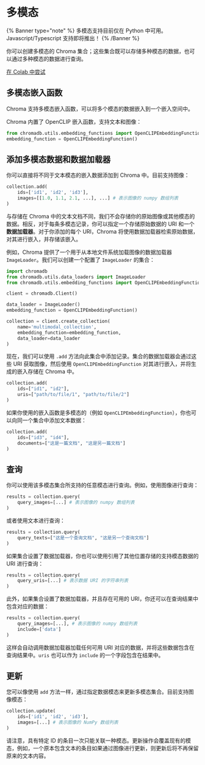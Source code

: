 # 多模态

{% Banner type="note" %}
多模态支持目前仅在 Python 中可用。Javascript/Typescript 支持即将推出！
{% /Banner %}

你可以创建多模态的 Chroma 集合；这些集合既可以存储多种模态的数据，也可以通过多种模态的数据进行查询。

[在 Colab 中尝试](https://githubtocolab.com/chroma-core/chroma/blob/main/examples/multimodal/multimodal_retrieval.ipynb)

## 多模态嵌入函数

Chroma 支持多模态嵌入函数，可以将多个模态的数据嵌入到一个嵌入空间中。

Chroma 内置了 OpenCLIP 嵌入函数，支持文本和图像：

```python
from chromadb.utils.embedding_functions import OpenCLIPEmbeddingFunction
embedding_function = OpenCLIPEmbeddingFunction()
```

## 添加多模态数据和数据加载器

你可以直接将不同于文本模态的嵌入数据添加到 Chroma 中。目前支持图像：

```python
collection.add(
    ids=['id1', 'id2', 'id3'],
    images=[[1.0, 1.1, 2.1, ...], ...] # 表示图像的 numpy 数组列表
)
```

与存储在 Chroma 中的文本文档不同，我们不会存储你的原始图像或其他模态的数据。相反，对于每条多模态记录，你可以指定一个存储原始数据的 URI 和一个**数据加载器**。对于你添加的每个 URI，Chroma 将使用数据加载器检索原始数据，对其进行嵌入，并存储该嵌入。

例如，Chroma 提供了一个用于从本地文件系统加载图像的数据加载器 `ImageLoader`。我们可以创建一个配置了 `ImageLoader` 的集合：

```python
import chromadb
from chromadb.utils.data_loaders import ImageLoader
from chromadb.utils.embedding_functions import OpenCLIPEmbeddingFunction

client = chromadb.Client()

data_loader = ImageLoader()
embedding_function = OpenCLIPEmbeddingFunction()
```

```python
collection = client.create_collection(
    name='multimodal_collection',
    embedding_function=embedding_function,
    data_loader=data_loader
)
```

现在，我们可以使用 `.add` 方法向此集合中添加记录。集合的数据加载器会通过这些 URI 获取图像，然后使用 `OpenCLIPEmbeddingFunction` 对其进行嵌入，并将生成的嵌入存储在 Chroma 中。

```python
collection.add(
    ids=["id1", "id2"],
    uris=["path/to/file/1", "path/to/file/2"]
)
```

如果你使用的嵌入函数是多模态的（例如 `OpenCLIPEmbeddingFunction`），你也可以向同一个集合中添加文本数据：

```python
collection.add(
    ids=["id3", "id4"],
    documents=["这是一篇文档", "这是另一篇文档"]
)
```

## 查询

你可以使用该多模态集合所支持的任意模态进行查询。例如，使用图像进行查询：

```python
results = collection.query(
    query_images=[...] # 表示图像的 numpy 数组列表
)
```

或者使用文本进行查询：

```python
results = collection.query(
    query_texts=["这是一个查询文档", "这是另一个查询文档"]
)
```

如果集合设置了数据加载器，你也可以使用引用了其他位置存储的支持模态数据的 URI 进行查询：

```python
results = collection.query(
    query_uris=[...] # 表示数据 URI 的字符串列表
)
```

此外，如果集合设置了数据加载器，并且存在可用的 URI，你还可以在查询结果中包含对应的数据：

```python
results = collection.query(
    query_images=[...], # 表示图像的 numpy 数组列表
    include=['data']
)
```

这样会自动调用数据加载器加载任何可用 URI 对应的数据，并将这些数据包含在查询结果中。`uris` 也可以作为 `include` 的一个字段包含在结果中。

## 更新

您可以像使用 `add` 方法一样，通过指定数据模态来更新多模态集合。目前支持图像模态：

```python
collection.update(
    ids=['id1', 'id2', 'id3'],
    images=[...] # 表示图像的 NumPy 数组列表
)
```

请注意，具有特定 ID 的条目一次只能关联一种模态。更新操作会覆盖现有的模态，例如，一个原本包含文本的条目如果通过图像进行更新，则更新后将不再保留原来的文本内容。